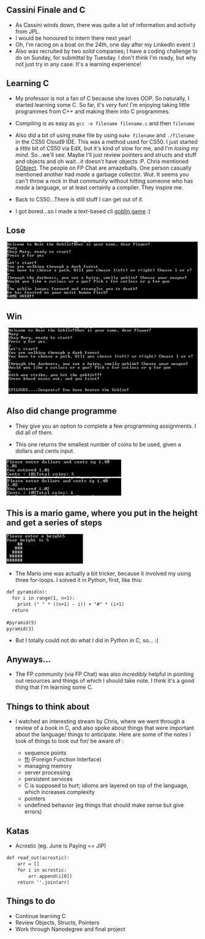 ## Cassini Finale and C

- As Cassini winds down, there was quite a lot of information and activity from JPL.
- I would be honoured to intern there next year!
- Oh, I'm racing on a boat on the 24th, one day after my LinkedIn event :)
- Also was recruited by two *solid* companies; I have a coding challenge to do on Sunday,
  for submittal by Tuesday. I don't think I'm ready, but why not just try in any case.
  It's a learning experience!

## Learning C

- My professor is not a fan of C because she loves OOP.
  So naturally, I started learning some C. So far, it's *very* fun!
  I'm enjoying taking little programmes from C++ and making them into C programmes.
  
- Compiling is as easy as ```gcc -o filename filename.c``` and then ```filename```

- Also did a bit of using make file by using ```make filename``` and ```./filename``` in the CS50 Cloud9 IDE.
  This was a method used for CS50. I just started a *little* bit of CS50 via EdX, but it's kind 
  of slow for me, and I'm *losing my mind*. So...we'll see. Maybe I'll just review 
  pointers and structs and stuff and objects and oh wait...it doesn't have objects :P. 
  Chris mentioned [GObject](https://en.wikipedia.org/wiki/GObject). 
  The people on FP Chat are amazeballs. One person casually mentioned another had *made* 
  a garbage collector. Wut. It seems you can't throw a rock in that community without 
  hitting someone who has *made* a language, or at least certainly a compiler. 
  They inspire me.
  
- Back to CS50...There is still stuff I can get out of it. 

- I got bored...so I made a text-based cli [goblin game](https://github.com/kammitama5/C_rebellion/blob/master/goblin.c) :)
  
## Lose
<img src="/images/goblin1.png" width="500">

## Win
<img src="/images/goblin2.png" width="500">

## Also did change programme

- They give you an option to complete a few programming assignments. I did all of them.

- This one returns the smallest number of coins to be used, given a dollars and cents input.

<img src="/images/change1.png" width="300">

<img src="/images/change2.png" width="300">

## This is a mario game, where you put in the height and get a series of steps

<img src="/images/mario1.png" width="200">

- The Mario one was actually a bit tricker, because it involved my using three for-loops.
  I solved it in Python, first, like this:
  
```
def pyramid(n):
  for i in range(1, n+1):
    print (" " * ((n+1) - i)) + "#" * (i+1)
  return 

#pyramid(5)
pyramid(3)
```

- But I totally could not do what I did in Python in C, so... :(

## Anyways...

- The FP community (via FP Chat) was also *incredibly* helpful in pointing out resources
  and things of which I should take note. I think it's a good thing that I'm learning some C.

## Things to think about

- I watched an interesting stream by Chris, where we went through a review of a book in C,
  and also spoke about things that were important about the language/ things to anticipate. 
  Here are some of the notes I took of things to look out for/ be aware of :

  - sequence points
  - [ffi](https://en.wikipedia.org/wiki/Foreign_function_interface) (Foreign Function Interface)
  - managing memory 
  - server processing
  - persistent services
  - C is supposed to hurt; idioms are layered on top of the language, which increases complexity 
  - pointers
  - undefined behavior (eg things that should make sense but give errors)
  
## Katas

- Acrostic (eg. June Is Paying == JIP)

```
def read_out(acrostic):
    arr = []
    for i in acrostic:
        arr.append(i[0])
    return ''.join(arr)
```
  
## Things to do

- Continue learning C
- Review Objects, Structs, Pointers
- Work through Nanodegree and final project


